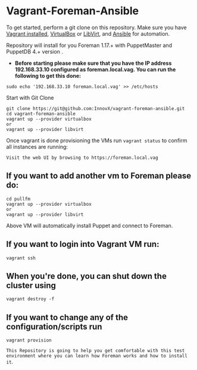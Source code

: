 # Vagrant-Foreman-Ansible


To get started, perform a git clone on this repository. Make sure you have [Vagrant installed](https://docs.vagrantup.com/v2/installation/), [VirtualBox](https://www.virtualbox.org/wiki/Downloads) or [LibVirt](https://libvirt.org/), and [Ansible](https://www.ansible.com/) for automation.

Repository will install for you Foreman 1.17.+ with PuppetMaster and PuppetDB 4.+ version .
* **Before starting please make sure that you have the IP address 192.168.33.10 configured as foreman.local.vag. You can run the following to get this done:**
```
sudo echo '192.168.33.10 foreman.local.vag' >> /etc/hosts
```
Start with Git Clone
```
git clone https://git@github.com:InnovX/vagrant-foreman-ansible.git
cd vagrant-foreman-ansible
vagrant up --provider virtualbox
or
vagrant up --provider libvirt
```

Once vagrant is done provisioning the VMs run `vagrant status` to confirm all instances are running:

```
Visit the web UI by browsing to https://foreman.local.vag
```
## If you want to add another vm to Foreman please do:
```
cd pullfm
vagrant up --provider virtualbox
or
vagrant up --provider libvirt
```
Above VM will automatically install Puppet and connect to Foreman.

## If you want to login into Vagrant VM run:
```
vagrant ssh
```

## When you're done, you can shut down the cluster using
```
vagrant destroy -f
```
## If you want to change any of the configuration/scripts run
```
vagrant provision
```
`This Repository is going to help you get comfortable with this test environment where you can learn how Foreman works and how to install it`.
